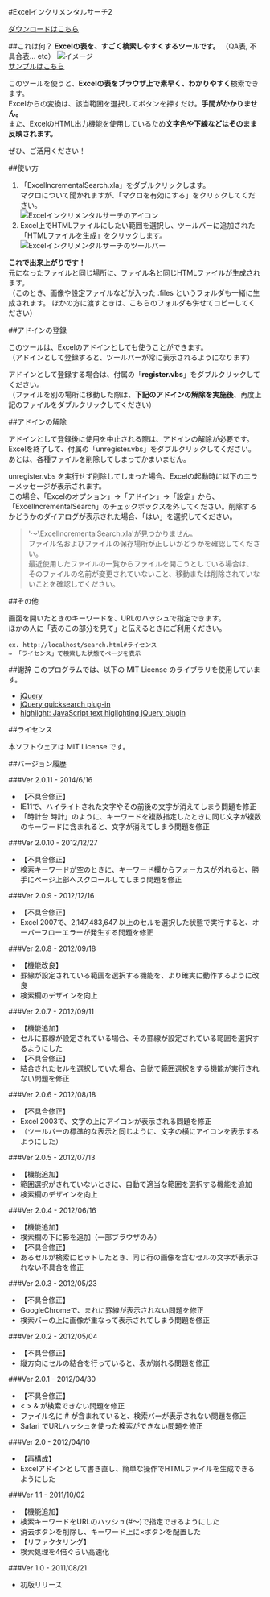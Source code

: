 #Excelインクリメンタルサーチ2

[ダウンロードはこちら](http://hp.vector.co.jp/authors/VA049605/excel_incremental_search/download.html "ダウンロード")

##これは何？
**Excelの表を、すごく検索しやすくするツールです。**
（QA表, 不具合表... etc）
![イメージ](http://hp.vector.co.jp/authors/VA049605/excel_incremental_search/capture.png)  
[サンプルはこちら](http://hp.vector.co.jp/authors/VA049605/excel_incremental_search/sample.htm)

このツールを使うと、**Excelの表をブラウザ上で素早く、わかりやすく**検索できます。  
Excelからの変換は、該当範囲を選択してボタンを押すだけ。**手間がかかりません。**  
また、ExcelのHTML出力機能を使用しているため**文字色や下線などはそのまま反映されます。**

ぜひ、ご活用ください！

##使い方

1. 「ExcelIncrementalSearch.xla」をダブルクリックします。  
マクロについて聞かれますが、「マクロを有効にする」をクリックしてください。  
![Excelインクリメンタルサーチのアイコン](http://hp.vector.co.jp/authors/VA049605/excel_incremental_search/xla_icon.png)
3. Excel上でHTMLファイルにしたい範囲を選択し、ツールバーに追加された「HTMLファイルを生成」をクリックします。  
![Excelインクリメンタルサーチのツールバー](http://hp.vector.co.jp/authors/VA049605/excel_incremental_search/toolbar.png)

**これで出来上がりです！**  
元になったファイルと同じ場所に、ファイル名と同じHTMLファイルが生成されます。  
（このとき、画像や設定ファイルなどが入った .files というフォルダも一緒に生成されます。 ほかの方に渡すときは、こちらのフォルダも併せてコピーしてください）

##アドインの登録

このツールは、Excelのアドインとしても使うことができます。  
（アドインとして登録すると、ツールバーが常に表示されるようになります）  

アドインとして登録する場合は、付属の「**register.vbs**」をダブルクリックしてください。  
（ファイルを別の場所に移動した際は、**下記のアドインの解除を実施後**、再度上記のファイルをダブルクリックしてください）  

##アドインの解除

アドインとして登録後に使用を中止される際は、アドインの解除が必要です。  
Excelを終了して、付属の「unregister.vbs」をダブルクリックしてください。  
あとは、各種ファイルを削除してしまってかまいません。  

unregister.vbs を実行せず削除してしまった場合、Excelの起動時に以下のエラーメッセージが表示されます。  
この場合、「Excelのオプション」→「アドイン」→「設定」から、「ExcelIncrementalSearch」のチェックボックスを外してください。削除するかどうかのダイアログが表示された場合、「はい」を選択してください。
>'～\ExcelIncrementalSearch.xla'が見つかりません。  
>ファイル名およびファイルの保存場所が正しいかどうかを確認してください。  
>最近使用したファイルの一覧からファイルを開こうとしている場合は、
>そのファイルの名前が変更されていないこと、移動または削除されていないことを確認してください。

##その他

画面を開いたときのキーワードを、URLのハッシュで指定できます。  
ほかの人に「表のこの部分を見て」と伝えるときにご利用ください。

    ex. http://localhost/search.html#ライセンス  
    ⇒ 「ライセンス」で検索した状態でページを表示

##謝辞
このプログラムでは、以下の MIT License のライブラリを使用しています。
- [jQuery](http://jquery.com/)
- [jQuery quicksearch plug-in](https://github.com/riklomas/quicksearch#readme)
- [highlight: JavaScript text higlighting jQuery plugin](http://johannburkard.de/blog/programming/javascript/highlight-javascript-text-higlighting-jquery-plugin.html)

##ライセンス

本ソフトウェアは MIT License です。

##バージョン履歴

###Ver 2.0.11 - 2014/6/16

- 【不具合修正】
 - IE11で、ハイライトされた文字やその前後の文字が消えてしまう問題を修正
 - 「時計台 時計」のように、キーワードを複数指定したときに同じ文字が複数のキーワードに含まれると、文字が消えてしまう問題を修正

###Ver 2.0.10 - 2012/12/27

- 【不具合修正】
 - 検索キーワードが空のときに、キーワード欄からフォーカスが外れると、勝手にページ上部へスクロールしてしまう問題を修正

###Ver 2.0.9 - 2012/12/16

- 【不具合修正】
 - Excel 2007で、2,147,483,647 以上のセルを選択した状態で実行すると、オーバーフローエラーが発生する問題を修正

###Ver 2.0.8 - 2012/09/18

- 【機能改良】
 - 罫線が設定されている範囲を選択する機能を、より確実に動作するように改良
 - 検索欄のデザインを向上

###Ver 2.0.7 - 2012/09/11

- 【機能追加】
 - セルに罫線が設定されている場合、その罫線が設定されている範囲を選択するようにした
- 【不具合修正】
 - 結合されたセルを選択していた場合、自動で範囲選択をする機能が実行されない問題を修正

###Ver 2.0.6 - 2012/08/18

- 【不具合修正】
 - Excel 2003で、文字の上にアイコンが表示される問題を修正
 - （ツールバーの標準的な表示と同じように、文字の横にアイコンを表示するようにした）

###Ver 2.0.5 - 2012/07/13

- 【機能追加】
 - 範囲選択がされていないときに、自動で適当な範囲を選択する機能を追加
 - 検索欄のデザインを向上

###Ver 2.0.4 - 2012/06/16

- 【機能追加】
 - 検索欄の下に影を追加（一部ブラウザのみ）
- 【不具合修正】
 - あるセルが検索にヒットしたとき、同じ行の画像を含むセルの文字が表示されない不具合を修正

###Ver 2.0.3 - 2012/05/23

- 【不具合修正】
 - GoogleChromeで、まれに罫線が表示されない問題を修正
 - 検索バーの上に画像が重なって表示されてしまう問題を修正

###Ver 2.0.2 - 2012/05/04

- 【不具合修正】
 - 縦方向にセルの結合を行っていると、表が崩れる問題を修正

###Ver 2.0.1 - 2012/04/30

- 【不具合修正】
 - < > & が検索できない問題を修正
 - ファイル名に # が含まれていると、検索バーが表示されない問題を修正
 - Safari でURLハッシュを使った検索ができない問題を修正

###Ver 2.0 - 2012/04/10

- 【再構成】
 - Excelアドインとして書き直し、簡単な操作でHTMLファイルを生成できるようにした

###Ver 1.1 - 2011/10/02

- 【機能追加】
 - 検索キーワードをURLのハッシュ(#～)で指定できるようにした
 - 消去ボタンを削除し、キーワード上に×ボタンを配置した
- 【リファクタリング】
 - 検索処理を4倍ぐらい高速化

###Ver 1.0 - 2011/08/21

- 初版リリース

